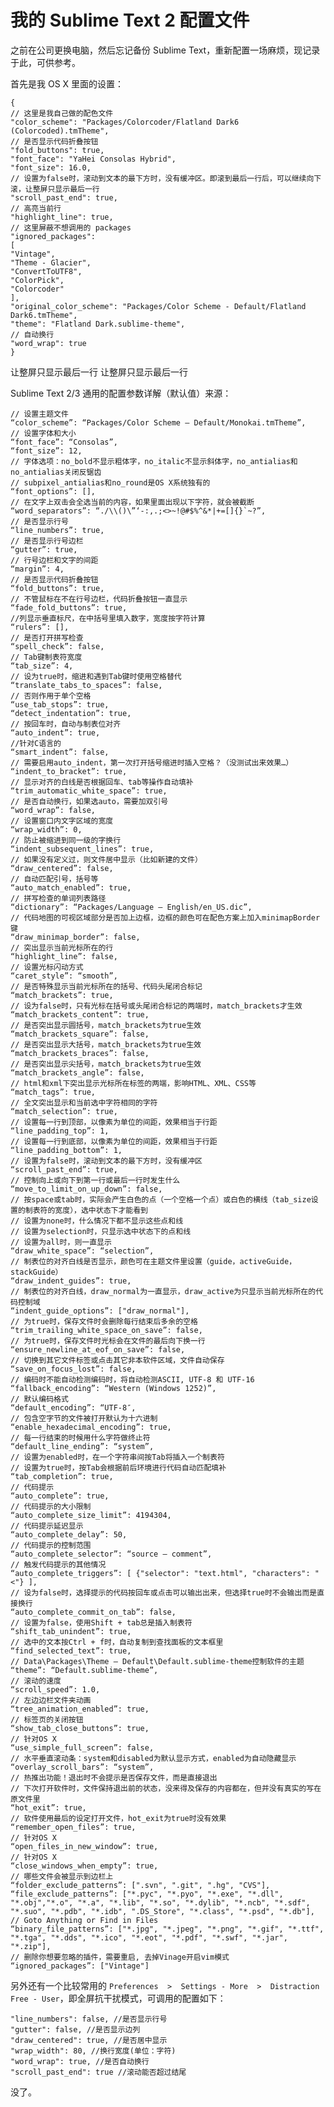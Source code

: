 # 我的 Sublime Text 2 配置文件


之前在公司更换电脑，然后忘记备份 Sublime Text，重新配置一场麻烦，现记录于此，可供参考。

首先是我 OS X 里面的设置：

	{
	// 这里是我自己做的配色文件
	"color_scheme": "Packages/Colorcoder/Flatland Dark6 (Colorcoded).tmTheme",
	// 是否显示代码折叠按钮
	"fold_buttons": true,
	"font_face": "YaHei Consolas Hybrid",
	"font_size": 16.0,
	// 设置为false时，滚动到文本的最下方时，没有缓冲区。即滚到最后一行后，可以继续向下滚，让整屏只显示最后一行
	"scroll_past_end": true,
	// 高亮当前行
	"highlight_line": true,
	// 这里屏蔽不想调用的 packages
	"ignored_packages":
	[
	"Vintage",
	"Theme - Glacier",
	"ConvertToUTF8",
	"ColorPick",
	"Colorcoder"
	],
	"original_color_scheme": "Packages/Color Scheme - Default/Flatland Dark6.tmTheme",
	"theme": "Flatland Dark.sublime-theme",
	// 自动换行
	"word_wrap": true
	}


让整屏只显示最后一行
让整屏只显示最后一行


Sublime Text 2/3 通用的配置参数详解（默认值）来源：

	// 设置主题文件
	“color_scheme”: “Packages/Color Scheme – Default/Monokai.tmTheme”,
	// 设置字体和大小
	“font_face”: “Consolas”,
	“font_size”: 12,
	// 字体选项：no_bold不显示粗体字，no_italic不显示斜体字，no_antialias和no_antialias关闭反锯齿
	// subpixel_antialias和no_round是OS X系统独有的
	“font_options”: [],
	// 在文字上双击会全选当前的内容，如果里面出现以下字符，就会被截断
	“word_separators”: “./\\()\”‘-:,.;<>~!@#$%^&*|+=[]{}`~?”,
	// 是否显示行号
	“line_numbers”: true,
	// 是否显示行号边栏
	“gutter”: true,
	// 行号边栏和文字的间距
	“margin”: 4,
	// 是否显示代码折叠按钮
	“fold_buttons”: true,
	// 不管鼠标在不在行号边栏，代码折叠按钮一直显示
	“fade_fold_buttons”: true,
	//列显示垂直标尺，在中括号里填入数字，宽度按字符计算
	“rulers”: [],
	// 是否打开拼写检查
	“spell_check”: false,
	// Tab键制表符宽度
	“tab_size”: 4,
	// 设为true时，缩进和遇到Tab键时使用空格替代
	“translate_tabs_to_spaces”: false,
	// 否则作用于单个空格
	“use_tab_stops”: true,
	“detect_indentation”: true,
	// 按回车时，自动与制表位对齐
	“auto_indent”: true,
	//针对C语言的
	“smart_indent”: false,
	// 需要启用auto_indent，第一次打开括号缩进时插入空格？（没测试出来效果…）
	“indent_to_bracket”: true,
	// 显示对齐的白线是否根据回车、tab等操作自动填补
	“trim_automatic_white_space”: true,
	// 是否自动换行，如果选auto，需要加双引号
	“word_wrap”: false,
	// 设置窗口内文字区域的宽度
	“wrap_width”: 0,
	// 防止被缩进到同一级的字换行
	“indent_subsequent_lines”: true,
	// 如果没有定义过，则文件居中显示（比如新建的文件）
	“draw_centered”: false,
	// 自动匹配引号，括号等
	“auto_match_enabled”: true,
	// 拼写检查的单词列表路径
	“dictionary”: “Packages/Language – English/en_US.dic”,
	// 代码地图的可视区域部分是否加上边框，边框的颜色可在配色方案上加入minimapBorder键
	“draw_minimap_border”: false,
	// 突出显示当前光标所在的行
	“highlight_line”: false,
	// 设置光标闪动方式
	“caret_style”: “smooth”,
	// 是否特殊显示当前光标所在的括号、代码头尾闭合标记
	“match_brackets”: true,
	// 设为false时，只有光标在括号或头尾闭合标记的两端时，match_brackets才生效
	“match_brackets_content”: true,
	// 是否突出显示圆括号，match_brackets为true生效
	“match_brackets_square”: false,
	// 是否突出显示大括号，match_brackets为true生效
	“match_brackets_braces”: false,
	// 是否突出显示尖括号，match_brackets为true生效
	“match_brackets_angle”: false,
	// html和xml下突出显示光标所在标签的两端，影响HTML、XML、CSS等
	“match_tags”: true,
	// 全文突出显示和当前选中字符相同的字符
	“match_selection”: true,
	// 设置每一行到顶部，以像素为单位的间距，效果相当于行距
	“line_padding_top”: 1,
	// 设置每一行到底部，以像素为单位的间距，效果相当于行距
	“line_padding_bottom”: 1,
	// 设置为false时，滚动到文本的最下方时，没有缓冲区
	“scroll_past_end”: true,
	// 控制向上或向下到第一行或最后一行时发生什么
	“move_to_limit_on_up_down”: false,
	// 按space或tab时，实际会产生白色的点（一个空格一个点）或白色的横线（tab_size设置的制表符的宽度），选中状态下才能看到
	// 设置为none时，什么情况下都不显示这些点和线
	// 设置为selection时，只显示选中状态下的点和线
	// 设置为all时，则一直显示
	“draw_white_space”: “selection”,
	// 制表位的对齐白线是否显示，颜色可在主题文件里设置（guide，activeGuide，stackGuide）
	“draw_indent_guides”: true,
	// 制表位的对齐白线，draw_normal为一直显示，draw_active为只显示当前光标所在的代码控制域
	“indent_guide_options”: ["draw_normal"],
	// 为true时，保存文件时会删除每行结束后多余的空格
	“trim_trailing_white_space_on_save”: false,
	// 为true时，保存文件时光标会在文件的最后向下换一行
	“ensure_newline_at_eof_on_save”: false,
	// 切换到其它文件标签或点击其它非本软件区域，文件自动保存
	“save_on_focus_lost”: false,
	// 编码时不能自动检测编码时，将自动检测ASCII, UTF-8 和 UTF-16
	“fallback_encoding”: “Western (Windows 1252)”,
	// 默认编码格式
	“default_encoding”: “UTF-8″,
	// 包含空字节的文件被打开默认为十六进制
	“enable_hexadecimal_encoding”: true,
	// 每一行结束的时候用什么字符做终止符
	“default_line_ending”: “system”,
	// 设置为enabled时，在一个字符串间按Tab将插入一个制表符
	// 设置为true时，按Tab会根据前后环境进行代码自动匹配填补
	“tab_completion”: true,
	// 代码提示
	“auto_complete”: true,
	// 代码提示的大小限制
	“auto_complete_size_limit”: 4194304,
	// 代码提示延迟显示
	“auto_complete_delay”: 50,
	// 代码提示的控制范围
	“auto_complete_selector”: “source – comment”,
	// 触发代码提示的其他情况
	“auto_complete_triggers”: [ {"selector": "text.html", "characters": "<"} ],
	// 设为false时，选择提示的代码按回车或点击可以输出出来，但选择true时不会输出而是直接换行
	“auto_complete_commit_on_tab”: false,
	// 设置为false，使用Shift + tab总是插入制表符
	“shift_tab_unindent”: true,
	// 选中的文本按Ctrl + f时，自动复制到查找面板的文本框里
	“find_selected_text”: true,
	// Data\Packages\Theme – Default\Default.sublime-theme控制软件的主题
	“theme”: “Default.sublime-theme”,
	// 滚动的速度
	“scroll_speed”: 1.0,
	// 左边边栏文件夹动画
	“tree_animation_enabled”: true,
	// 标签页的关闭按钮
	“show_tab_close_buttons”: true,
	// 针对OS X
	“use_simple_full_screen”: false,
	// 水平垂直滚动条：system和disabled为默认显示方式，enabled为自动隐藏显示
	“overlay_scroll_bars”: “system”,
	// 热推出功能！退出时不会提示是否保存文件，而是直接退出
	// 下次打开软件时，文件保持退出前的状态，没来得及保存的内容都在，但并没有真实的写在原文件里
	“hot_exit”: true,
	// 软件使用最后的设定打开文件，hot_exit为true时没有效果
	“remember_open_files”: true,
	// 针对OS X
	“open_files_in_new_window”: true,
	// 针对OS X
	“close_windows_when_empty”: true,
	// 哪些文件会被显示到边栏上
	“folder_exclude_patterns”: [".svn", ".git", ".hg", "CVS"],
	“file_exclude_patterns”: ["*.pyc", "*.pyo", "*.exe", "*.dll", "*.obj","*.o", "*.a", "*.lib", "*.so", "*.dylib", "*.ncb", "*.sdf", "*.suo", "*.pdb", "*.idb", ".DS_Store", "*.class", "*.psd", "*.db"],
	// Goto Anything or Find in Files
	“binary_file_patterns”: ["*.jpg", "*.jpeg", "*.png", "*.gif", "*.ttf", "*.tga", "*.dds", "*.ico", "*.eot", "*.pdf", "*.swf", "*.jar", "*.zip"],
	// 删除你想要忽略的插件，需要重启, 去掉Vinage开启vim模式
	“ignored_packages”: ["Vintage"]


另外还有一个比较常用的 `Preferences  >  Settings - More  >  Distraction Free - User`，即全屏抗干扰模式，可调用的配置如下：

	"line_numbers": false, //是否显示行号
	"gutter": false, //是否显示边列
	"draw_centered": true, //是否居中显示
	"wrap_width": 80, //换行宽度(单位：字符)
	"word_wrap": true, //是否自动换行
	"scroll_past_end": true //滚动能否超过结尾


没了。

